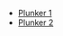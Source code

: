 * [Plunker 1](https://embed.plnkr.co/8nwqO3V4Y3Z5slD7EfyY/)
* [Plunker 2](https://plnkr.co/edit/W9T4TvcGipCAHCIv2YPa?p=preview)
